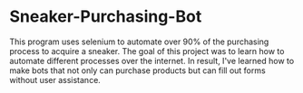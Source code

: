 # Sneaker-Purchasing-Bot

This program uses selenium to automate over 90% of the purchasing process to acquire a sneaker. The goal of this project was to learn how to automate different processes over the internet. In result, I've learned how to make bots that not only can purchase products but can fill out forms without user assistance. 
